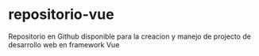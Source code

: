 # repositorio-vue
Repositorio en Github disponible para la creacion y manejo de projecto de desarrollo web en framework Vue

